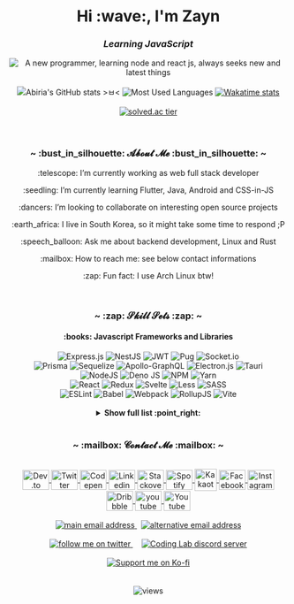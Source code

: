 <h1 align="center">Hi :wave:, I'm Zayn</h1>
<h3 align="center"><em>Learning JavaScript</em></h3>
<div align="center">
    <img
        src="https://readme-typing-svg.herokuapp.com?font=Fira+Code&pause=1000&width=435&lines=A+new+programmer;Trying+to+learn+Node+and+React+JS;Always+seeks+new+and+latest+things"
        alt="A new programmer, learning node and react js, always seeks new and latest things"
    />
</div>
<br />
<div align="center">
    <picture>
        <!-- prettier-ignore-attribute -->
        <source
            media="(prefers-color-scheme: dark)"
            srcset="https://github-readme-stats-Zaynfim.vercel.app/api?username=Zaynfim&title_color=9e76df&text_color=b6c1ce&icon_color=ac89e3&bg_color=00000000&hide_border=true&show_icons=true&include_all_commits=true&count_private=true&custom_title=Zaynfim%27s%20GitHub%20stats%20%3E%E3%85%82%3C&card_width=400"
        />
        <!-- prettier-ignore-attribute -->
        <source
            media="(prefers-color-scheme: light)"
            srcset="https://github-readme-stats-abiriadev.vercel.app/api?username=abiriadev&title_color=9062da&icon_color=9e76df&bg_color=00000000&hide_border=true&show_icons=true&include_all_commits=true&count_private=true&custom_title=Abiria%27s%20GitHub%20stats%20%3E%E3%85%82%3C&card_width=400"
        />
        <!-- prettier-ignore-attribute -->
        <img
            alt="Abiria's GitHub stats >ㅂ<"
            src="https://github-readme-stats-abiriadev.vercel.app/api?username=abiriadev&title_color=9062da&icon_color=9e76df&bg_color=00000000&hide_border=true&show_icons=true&include_all_commits=true&count_private=true&custom_title=Abiria%27s%20GitHub%20stats%20%3E%E3%85%82%3C&card_width=400"
        />
    </picture>
    <picture>
        <!-- prettier-ignore-attribute -->
        <source
            media="(prefers-color-scheme: dark)"
            srcset="https://github-readme-stats-abiriadev.vercel.app/api/top-langs/?username=abiriadev&title_color=9e76df&text_color=b6c1ce&icon_color=ac89e3&bg_color=00000000&hide_border=true&langs_count=10&layout=compact"
        />
        <!-- prettier-ignore-attribute -->
        <source
            media="(prefers-color-scheme: light)"
            srcset="https://github-readme-stats-abiriadev.vercel.app/api/top-langs/?username=abiriadev&title_color=9062da&icon_color=9e76df&bg_color=00000000&hide_border=true&langs_count=10&layout=compact"
        />
        <!-- prettier-ignore-attribute -->
        <img
            alt="Most Used Languages"
            src="https://github-readme-stats-abiriadev.vercel.app/api/top-langs/?username=abiriadev&title_color=9062da&icon_color=9e76df&bg_color=00000000&hide_border=true&langs_count=10&layout=compact"
        />
    </picture>
    <a href="https://wakatime.com/@Abiria">
        <picture>
            <!-- prettier-ignore-attribute -->
            <source
                media="(prefers-color-scheme: dark)"
                srcset="https://github-readme-stats-abiriadev.vercel.app/api/wakatime/?username=Abiria&range=all_time&title_color=9e76df&text_color=b6c1ce&bg_color=00000000&hide_border=true&langs_count=20&layout=compact&hide=other"
            />
            <!-- prettier-ignore-attribute -->
            <source
                media="(prefers-color-scheme: light)"
                srcset="https://github-readme-stats-abiriadev.vercel.app/api/wakatime/?username=Abiria&range=all_time&title_color=9062da&bg_color=00000000&hide_border=true&langs_count=20&layout=compact&hide=other"
            />
            <!-- prettier-ignore-attribute -->
            <img
                alt="Wakatime stats"
                src="https://github-readme-stats-abiriadev.vercel.app/api/wakatime/?username=Abiria&range=all_time&title_color=9062da&bg_color=00000000&hide_border=true&langs_count=20&layout=compact&hide=other"
            />
        </picture>
    </a>
    <br>
    <br>
    <a href="https://solved.ac/profile/abiriadev">
        <img src="http://mazassumnida.wtf/api/v2/generate_badge?boj=abiriadev" alt="solved.ac tier">
    </a>
</div>
<br />
<br />
<h3 align="center">~ :bust_in_silhouette: 𝓐𝓫𝓸𝓾𝓽 𝓜𝓮 :bust_in_silhouette: ~</h3>
<p align="center">:telescope: I’m currently working as web full stack developer</p>
<p align="center">
    :seedling: I’m currently learning Flutter, Java, Android and CSS-in-JS
</p>
<p align="center">
    :dancers: I’m looking to collaborate on interesting open source projects
</p>
<p align="center">
    :earth_africa: I live in South Korea, so it might take some time to respond
    ;P
</p>
<p align="center">
    :speech_balloon: Ask me about backend development, Linux and Rust
</p>
<p align="center">:mailbox: How to reach me: see below contact informations</p>
<p align="center">:zap: Fun fact: I use Arch Linux btw!</p>
<br />
<h3 align="center">~ :zap: 𝓢𝓴𝓲𝓵𝓵 𝓢𝓮𝓽𝓼 :zap: ~</h3>
<h4 align="center">:books: Javascript Frameworks and Libraries</h4>
<div align="center">
    <img
        src="https://img.shields.io/badge/express.js-%23404d59.svg?style=for-the-badge&logo=express&logoColor=%2361DAFB"
        alt="Express.js"
    />
    <img
        src="https://img.shields.io/badge/nestjs-%23E0234E.svg?style=for-the-badge&logo=nestjs&logoColor=white"
        alt="NestJS"
    />
    <img
        src="https://img.shields.io/badge/JWT-black?style=for-the-badge&logo=JSON%20web%20tokens"
        alt="JWT"
    />
    <img
        src="https://img.shields.io/badge/Pug-FFF?style=for-the-badge&logo=pug&logoColor=A86454"
        alt="Pug"
    />
    <img
        src="https://img.shields.io/badge/Socket.io-black?style=for-the-badge&logo=socket.io&badgeColor=010101"
        alt="Socket.io"
    />
    <br />
    <img
        src="https://img.shields.io/badge/Prisma-3982CE?style=for-the-badge&logo=Prisma&logoColor=white"
        alt="Prisma"
    />
    <img
        src="https://img.shields.io/badge/Sequelize-52B0E7?style=for-the-badge&logo=Sequelize&logoColor=white"
        alt="Sequelize"
    />
    <img
        src="https://img.shields.io/badge/-ApolloGraphQL-311C87?style=for-the-badge&logo=apollo-graphql"
        alt="Apollo-GraphQL"
    />
    <img
        src="https://img.shields.io/badge/Electron-191970?style=for-the-badge&logo=Electron&logoColor=white"
        alt="Electron.js"
    />
    <img
        src="https://img.shields.io/badge/tauri-%2324C8DB.svg?style=for-the-badge&logo=tauri&logoColor=%23FFFFFF"
        alt="Tauri"
    />
    <br />
    <img
        src="https://img.shields.io/badge/node.js-6DA55F?style=for-the-badge&logo=node.js&logoColor=white"
        alt="NodeJS"
    />
    <img
        src="https://img.shields.io/badge/deno%20js-000000?style=for-the-badge&logo=deno&logoColor=white"
        alt="Deno JS"
    />
    <img
        src="https://img.shields.io/badge/NPM-%23000000.svg?style=for-the-badge&logo=npm&logoColor=white"
        alt="NPM"
    />
    <img
        src="https://img.shields.io/badge/yarn-%232C8EBB.svg?style=for-the-badge&logo=yarn&logoColor=white"
        alt="Yarn"
    />
    <br />
    <img
        src="https://img.shields.io/badge/react-%2320232a.svg?style=for-the-badge&logo=react&logoColor=%2361DAFB"
        alt="React"
    />
    <img
        src="https://img.shields.io/badge/redux-%23593d88.svg?style=for-the-badge&logo=redux&logoColor=white"
        alt="Redux"
    />
    <img
        src="https://img.shields.io/badge/svelte-%23f1413d.svg?style=for-the-badge&logo=svelte&logoColor=white"
        alt="Svelte"
    />
    <img
        src="https://img.shields.io/badge/less-2B4C80?style=for-the-badge&logo=less&logoColor=white"
        alt="Less"
    />
    <img
        src="https://img.shields.io/badge/SASS-hotpink.svg?style=for-the-badge&logo=SASS&logoColor=white"
        alt="SASS"
    />
    <br />
    <img
        src="https://img.shields.io/badge/ESLint-4B3263?style=for-the-badge&logo=eslint&logoColor=white"
        alt="ESLint"
    />
    <img
        src="https://img.shields.io/badge/Babel-F9DC3e?style=for-the-badge&logo=babel&logoColor=black"
        alt="Babel"
    />
    <img
        src="https://img.shields.io/badge/webpack-%238DD6F9.svg?style=for-the-badge&logo=webpack&logoColor=black"
        alt="Webpack"
    />
    <img
        src="https://img.shields.io/badge/RollupJS-ef3335?style=for-the-badge&logo=rollup.js&logoColor=white"
        alt="RollupJS"
    />
    <img
        src="https://img.shields.io/badge/vite-%23646CFF.svg?style=for-the-badge&logo=vite&logoColor=white"
        alt="Vite"
    />
</div>
<br />
<details>
    <summary align="center"><b>Show full list :point_right:</b></summary>
    <h4 align="center">:floppy_disk: Databases</h4>
    <div align="center">
        <img
            src="https://img.shields.io/badge/mysql-%2300f.svg?style=for-the-badge&logo=mysql&logoColor=white"
            alt="MySQL"
        />
        <img
            src="https://img.shields.io/badge/sqlite-%2307405e.svg?style=for-the-badge&logo=sqlite&logoColor=white"
            alt="SQLite"
        />
        <img
            src="https://img.shields.io/badge/MongoDB-%234ea94b.svg?style=for-the-badge&logo=mongodb&logoColor=white"
            alt="MongoDB"
        />
        <br />
        <img
            src="https://img.shields.io/badge/postgres-%23316192.svg?style=for-the-badge&logo=postgresql&logoColor=white"
            alt="Postgres"
        />
        <img
            src="https://img.shields.io/badge/redis-%23DD0031.svg?style=for-the-badge&logo=redis&logoColor=white"
            alt="Redis"
        />
        <img
            src="https://img.shields.io/badge/MariaDB-003545?style=for-the-badge&logo=mariadb&logoColor=white"
            alt="MariaDB"
        />
    </div>
    <h4 align="center">:test_tube: Testing</h4>
    <div align="center">
        <img
            src="https://img.shields.io/badge/jasmine-%238A4182.svg?style=for-the-badge&logo=jasmine&logoColor=white"
            alt="Jasmine"
        />
        <img
            src="https://img.shields.io/badge/-jest-%23C21325?style=for-the-badge&logo=jest&logoColor=white"
            alt="Jest"
        />
        <img
            src="https://img.shields.io/badge/-mocha-%238D6748?style=for-the-badge&logo=mocha&logoColor=white"
            alt="Mocha"
        />
        <img
            src="https://img.shields.io/badge/-selenium-%43B02A?style=for-the-badge&logo=selenium&logoColor=white"
            alt="Selenium"
        />
        <br />
        <img
            src="https://img.shields.io/badge/-TestingLibrary-%23E33332?style=for-the-badge&logo=testing-library&logoColor=white"
            alt="Testing-Library"
        />
        <img
            src="https://img.shields.io/badge/Insomnia-black?style=for-the-badge&logo=insomnia&logoColor=5849BE"
            alt="Insomnia"
        />
        <img
            src="https://img.shields.io/badge/Postman-FF6C37?style=for-the-badge&logo=postman&logoColor=white"
            alt="Postman"
        />
    </div>
    <h4 align="center">:clipboard: Languages</h4>
    <div align="center">
        <img
            src="https://img.shields.io/badge/c-%2300599C.svg?style=for-the-badge&logo=c&logoColor=white"
            alt="C"
        />
        <img
            src="https://img.shields.io/badge/c%23-%23239120.svg?style=for-the-badge&logo=c-sharp&logoColor=white"
            alt="C#"
        />
        <img
            src="https://img.shields.io/badge/dart-%230175C2.svg?style=for-the-badge&logo=dart&logoColor=white"
            alt="Dart"
        />
        <img
            src="https://img.shields.io/badge/python-3670A0?style=for-the-badge&logo=python&logoColor=ffdd54"
            alt="Python"
        />
        <img
            src="https://img.shields.io/badge/rust-%23000000.svg?style=for-the-badge&logo=rust&logoColor=white"
            alt="Rust"
        />
        <br />
        <img
            src="https://img.shields.io/badge/html5-%23E34F26.svg?style=for-the-badge&logo=html5&logoColor=white"
            alt="HTML5"
        />
        <img
            src="https://img.shields.io/badge/css3-%231572B6.svg?style=for-the-badge&logo=css3&logoColor=white"
            alt="CSS3"
        />
        <img
            src="https://img.shields.io/badge/javascript-%23323330.svg?style=for-the-badge&logo=javascript&logoColor=%23F7DF1E"
            alt="JavaScript"
        />
        <img
            src="https://img.shields.io/badge/typescript-%23007ACC.svg?style=for-the-badge&logo=typescript&logoColor=white"
            alt="TypeScript"
        />
        <br />
        <img
            src="https://img.shields.io/badge/-GraphQL-E10098?style=for-the-badge&logo=graphql&logoColor=white"
            alt="GraphQL"
        />
        <img
            src="https://img.shields.io/badge/-Julia-9558B2?style=for-the-badge&logo=julia&logoColor=white"
            alt="Julia"
        />
        <img
            src="https://img.shields.io/badge/markdown-%23000000.svg?style=for-the-badge&logo=markdown&logoColor=white"
            alt="Markdown"
        />
        <img
            src="https://img.shields.io/badge/latex-%23008080.svg?style=for-the-badge&logo=latex&logoColor=white"
            alt="LaTeX"
        />
        <br />
        <img
            src="https://img.shields.io/badge/shell_script-%23121011.svg?style=for-the-badge&logo=gnu-bash&logoColor=white"
            alt="Shell Script"
        />
        <img
            src="https://img.shields.io/badge/lua-%232C2D72.svg?style=for-the-badge&logo=lua&logoColor=white"
            alt="Lua"
        />
        <img
            src="https://img.shields.io/badge/perl-%2339457E.svg?style=for-the-badge&logo=perl&logoColor=white"
            alt="Perl"
        />
    </div>
    <h4 align="center">:cloud: Cloud Computing, SaaS and DevOps</h4>
    <div align="center">
        <img
            src="https://img.shields.io/badge/AWS-%23FF9900.svg?style=for-the-badge&logo=amazon-aws&logoColor=white"
            alt="AWS"
        />
        <img
            src="https://img.shields.io/badge/GoogleCloud-%234285F4.svg?style=for-the-badge&logo=google-cloud&logoColor=white"
            alt="Google Cloud"
        />
        <img
            src="https://img.shields.io/badge/Cloudflare-F38020?style=for-the-badge&logo=Cloudflare&logoColor=white"
            alt="Cloudflare"
        />
        <img
            src="https://img.shields.io/badge/firebase-%23039BE5.svg?style=for-the-badge&logo=firebase"
            alt="Firebase"
        />
        <br />
        <img
            src="https://img.shields.io/badge/heroku-%23430098.svg?style=for-the-badge&logo=heroku&logoColor=white"
            alt="Heroku"
        />
        <img
            src="https://img.shields.io/badge/netlify-%23000000.svg?style=for-the-badge&logo=netlify&logoColor=#00C7B7"
            alt="Netlify"
        />
        <img
            src="https://img.shields.io/badge/vercel-%23000000.svg?style=for-the-badge&logo=vercel&logoColor=white"
            alt="Vercel"
        />
        <img
            src="https://img.shields.io/badge/github%20actions-%232671E5.svg?style=for-the-badge&logo=githubactions&logoColor=white"
            alt="GitHub Actions"
        />
        <br />
        <img
            src="https://img.shields.io/badge/travis%20ci-%232B2F33.svg?style=for-the-badge&logo=travis&logoColor=white"
            alt="TravisCI"
        />
        <img
            src="https://img.shields.io/badge/docker-%230db7ed.svg?style=for-the-badge&logo=docker&logoColor=white"
            alt="Docker"
        />
        <img
            src="https://img.shields.io/badge/kubernetes-%23326ce5.svg?style=for-the-badge&logo=kubernetes&logoColor=white"
            alt="Kubernetes"
        />
    </div>
    <h4 align="center">:computer: IDEs and Editors</h4>
    <div align="center">
        <img
            src="https://img.shields.io/badge/CLion-black?style=for-the-badge&logo=clion&logoColor=white"
            alt="CLion"
        />
        <img
            src="https://img.shields.io/badge/webstorm-143?style=for-the-badge&logo=webstorm&logoColor=white&color=black"
            alt="WebStorm"
        />
        <img
            src="https://img.shields.io/badge/VIM-%2311AB00.svg?style=for-the-badge&logo=vim&logoColor=white"
            alt="Vim"
        />
        <img
            src="https://img.shields.io/badge/NeoVim-%2357A143.svg?&style=for-the-badge&logo=neovim&logoColor=white"
            alt="Neovim"
        />
        <br />
        <img
            src="https://img.shields.io/badge/IntelliJIDEA-000000.svg?style=for-the-badge&logo=intellij-idea&logoColor=white"
            alt="IntelliJ IDEA"
        />
        <img
            src="https://img.shields.io/badge/jupyter-%23FA0F00.svg?style=for-the-badge&logo=jupyter&logoColor=white"
            alt="Jupyter Notebook"
        />
        <img
            src="https://img.shields.io/badge/Visual%20Studio%20Code-0078d7.svg?style=for-the-badge&logo=visual-studio-code&logoColor=white"
            alt="Visual Studio Code"
        />
    </div>
    <h4 align="center">:control_knobs: Operating Systems I have used</h4>
    <div align="center">
        <img
            src="https://img.shields.io/badge/Arch%20Linux-1793D1?logo=arch-linux&logoColor=fff&style=for-the-badge"
            alt="Arch"
        />
        <img
            src="https://img.shields.io/badge/Manjaro-35BF5C?style=for-the-badge&logo=Manjaro&logoColor=white"
            alt="Manjaro"
        />
        <img
            src="https://img.shields.io/badge/Alpine_Linux-%230D597F.svg?style=for-the-badge&logo=alpine-linux&logoColor=white"
            alt="Alpine Linux"
        />
        <br />
        <img
            src="https://img.shields.io/badge/-MX%20Linux-%23000000?style=for-the-badge&logo=MXlinux&logoColor=white"
            alt="MX Linux"
        />
        <img
            src="https://img.shields.io/badge/Deepin-007CFF?style=for-the-badge&logo=deepin&logoColor=white"
            alt="Deepin"
        />
        <img
            src="https://img.shields.io/badge/Ubuntu-E95420?style=for-the-badge&logo=ubuntu&logoColor=white"
            alt="Ubuntu"
        />
        <img
            src="https://img.shields.io/badge/-KUbuntu-%230079C1?style=for-the-badge&logo=kubuntu&logoColor=white"
            alt="Kubuntu"
        />
        <img
            src="https://img.shields.io/badge/-Lubuntu-%230065C2?style=for-the-badge&logo=lubuntu&logoColor=white"
            alt="Lubuntu"
        />
        <br />
        <img
            src="https://img.shields.io/badge/Pop!_OS-48B9C7?style=for-the-badge&logo=Pop!_OS&logoColor=white"
            alt="Pop!\_OS"
        />
        <img
            src="https://img.shields.io/badge/Tails%20-56347C?&style=for-the-badge&logo=tails&logoColor=white"
            alt="Tails"
        />
        <img
            src="https://img.shields.io/badge/Windows-0078D6?style=for-the-badge&logo=windows&logoColor=white"
            alt="Windows"
        />
        <img
            src="https://img.shields.io/badge/chrome%20os-3d89fc?style=for-the-badge&logo=google%20chrome&logoColor=white"
            alt="Chrome OS"
        />
    </div>
    <h4 align="center">:rainbow: Collaboration Tools, Design, Etc</h4>
    <div align="center">
        <img
            src="https://img.shields.io/badge/Notion-%23000000.svg?style=for-the-badge&logo=notion&logoColor=white"
            alt="Notion"
        />
        <img
            src="https://img.shields.io/badge/Trello-%23026AA7.svg?style=for-the-badge&logo=Trello&logoColor=white"
            alt="Trello"
        />
        <img
            src="https://img.shields.io/badge/figma-%23F24E1E.svg?style=for-the-badge&logo=figma&logoColor=white"
            alt="Figma"
        />
        <img
            src="https://img.shields.io/badge/Inkscape-e0e0e0?style=for-the-badge&logo=inkscape&logoColor=080A13"
            alt="Inkscape"
        />
        <br />
        <img
            src="https://img.shields.io/badge/-Swagger-%23Clojure?style=for-the-badge&logo=swagger&logoColor=white"
            alt="Swagger"
        />
        <img
            src="https://img.shields.io/badge/Flutter-%2302569B.svg?style=for-the-badge&logo=Flutter&logoColor=white"
            alt="Flutter"
        />
        <img
            src="https://img.shields.io/badge/nginx-%23009639.svg?style=for-the-badge&logo=nginx&logoColor=white"
            alt="Nginx"
        />
        <img
            src="https://img.shields.io/badge/XFCE-%232284F2.svg?style=for-the-badge&logo=xfce&logoColor=white"
            alt="XFCE"
        />
    </div>
</details>
<br />
<h3 align="center">~ :mailbox: 𝓒𝓸𝓷𝓽𝓪𝓬𝓽 𝓜𝓮 :mailbox: ~</h3>
<br />
<div align="center">
    <a href="https://dev.to/abiria" target="blank">
        <img
            align="center"
            src="https://cdn.jsdelivr.net/npm/simple-icons@3.0.1/icons/dev-dot-to.svg"
            alt="Dev.to"
            height="36"
            width="48"
        />
    </a>
    <a href="https://twitter.com/abiria14" target="blank">
        <img
            align="center"
            src="https://raw.githubusercontent.com/rahuldkjain/github-profile-readme-generator/master/src/images/icons/Social/twitter.svg"
            alt="Twitter"
            height="36"
            width="48"
        />
    </a>
    <a href="https://codepen.io/abiriadev" target="blank">
        <img
            align="center"
            src="https://raw.githubusercontent.com/rahuldkjain/github-profile-readme-generator/master/src/images/icons/Social/codepen.svg"
            alt="Codepen"
            height="36"
            width="48"
        />
    </a>
    <a href="https://linkedin.com/in/hunee-park-0a1144215" target="blank">
        <img
            align="center"
            src="https://raw.githubusercontent.com/rahuldkjain/github-profile-readme-generator/master/src/images/icons/Social/linked-in-alt.svg"
            alt="Linkedin"
            height="36"
            width="48"
        />
    </a>
    <a href="https://stackoverflow.com/users/16246435" target="blank">
        <img
            align="center"
            src="https://raw.githubusercontent.com/rahuldkjain/github-profile-readme-generator/master/src/images/icons/Social/stack-overflow.svg"
            alt="Stackoverflow"
            height="36"
            width="48"
        />
    </a>
    <a
        href="https://open.spotify.com/user/fpfkn9dn9kw6lqg2ot9vme5q9"
        target="blank"
    >
        <img
            align="center"
            src="https://raw.githubusercontent.com/rahuldkjain/github-profile-readme-generator/master/src/images/icons/Social/spotify.svg"
            alt="Spotify"
            height="36"
            width="48"
        />
    </a>
    <a href="https://open.kakao.com/me/abiriadev" target="blank">
        <img
            align="center"
            src="https://t1.kakaocdn.net/kakaocorp/kakaocorp/admin/service/453a624d017900001.png"
            alt="Kakaotalk open profile"
            height="40"
            width="40"
        />
    </a>
    <a href="https://fb.com/100052119653000" target="blank">
        <img
            align="center"
            src="https://raw.githubusercontent.com/rahuldkjain/github-profile-readme-generator/master/src/images/icons/Social/facebook.svg"
            alt="Facebook"
            height="36"
            width="48"
        />
    </a>
    <a href="https://instagram.com/abiria.dev" target="blank">
        <img
            align="center"
            src="https://raw.githubusercontent.com/rahuldkjain/github-profile-readme-generator/master/src/images/icons/Social/instagram.svg"
            alt="Instagram"
            height="36"
            width="48"
        />
    </a>
    <a href="https://dribbble.com/abiria" target="blank">
        <img
            align="center"
            src="https://raw.githubusercontent.com/rahuldkjain/github-profile-readme-generator/master/src/images/icons/Social/dribbble.svg"
            alt="Dribbble"
            height="36"
            width="48"
        />
    </a>
    <a
        href="https://www.youtube.com/channel/UCKLXLD6E_omTZLZEbwZ7n8w"
        target="blank"
    >
        <img
            align="center"
            src="https://raw.githubusercontent.com/rahuldkjain/github-profile-readme-generator/master/src/images/icons/Social/youtube.svg"
            alt="youtube channel"
            height="36"
            width="48"
        />
    </a>
    <a href="https://www.reddit.com/user/Abiriadev" target="blank">
        <img
            align="center"
            src="https://raw.githubusercontent.com/rahuldkjain/github-profile-readme-generator/master/src/images/icons/Social/reddit.svg"
            alt="Youtube channel"
            height="36"
            width="48"
        />
    </a>
</div>
<br />
<div align="center">
    <a href="mailto:oro3673@gmail.com" target="_blank">
        <img
            src="https://img.shields.io/badge/oro3673@gmail.com-D14836?style=flat-square&logo=gmail&logoColor=white"
            alt="main email address"
        />
    </a>
    &nbsp;
    <a href="mailto:abiria.dev@gmail.com" target="_blank">
        <img
            src="https://img.shields.io/badge/abiria.dev@gmail.com-A0A0A0?style=flat-square&logo=Gmail&logoColor=white"
            alt="alternative email address"
        />
    </a>
</div>
<br />
<div align="center">
    <a href="https://twitter.com/abiria14" target="_blank">
        <img
            src="https://img.shields.io/twitter/follow/Abiria14?color=%231DA1F2&logo=twitter&style=for-the-badge"
            alt="follow me on twitter"
        />
    </a>
    &nbsp;&nbsp;&nbsp;
    <a href="https://discord.gg/GJqXUsp3Hp" target="_blank">
        <img
            alt="Coding Lab discord server"
            src="https://img.shields.io/discord/687271752224735233?color=%235865F2&label=discord&logo=discord&style=for-the-badge&labelColor=5865F2&logoColor=ffffff"
        />
    </a>
</div>
<br />
<div align="center">
    <a href="https://ko-fi.com/abiria">
        <img
            src="https://ko-fi.com/img/githubbutton_sm.svg"
            alt="Support me on Ko-fi"
            data-canonical-src="https://ko-fi.com/img/githubbutton_sm.svg"
            style="max-width: 100%"
        />
    </a>
</div>
<br />
<br />
<div align="center">
    <img
        src="https://hits.seeyoufarm.com/api/count/incr/badge.svg?url=https%3A%2F%2Fgithub.com%2Fabiriadev&count_bg=%239E76DF&title_bg=%23444444&icon=github.svg&icon_color=%23E7E7E7&title=visitors&edge_flat=true"
        alt="views"
    />
</div>
